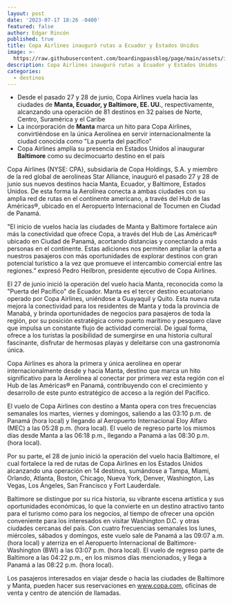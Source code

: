 ```yaml
---
layout: post
date: '2023-07-17 18:26 -0400'
featured: false
author: Edgar Rincón
published: true
title: Copa Airlines inauguró rutas a Ecuador y Estados Unidos
image: >-
  https://raw.githubusercontent.com/boardingpassblog/page/main/assets/images/Copa-Manta.jpg
description: Copa Airlines inauguró rutas a Ecuador y Estados Unidos
categories:
  - destinos
---
```


- Desde el pasado 27 y 28 de junio, Copa Airlines vuela hacia las ciudades de **Manta, Ecuador, y Baltimore, EE. UU.**, respectivamente, alcanzando una operación de 81 destinos en 32 países de Norte, Centro, Suramérica y el Caribe
- La incorporación de **Manta** marca un hito para Copa Airlines, convirtiéndose en la única Aerolínea en servir internacionalmente la ciudad conocida como "La puerta del pacífico"
- Copa Airlines amplía su presencia en Estados Unidos al inaugurar **Baltimore** como su decimocuarto destino en el país

Copa Airlines {NYSE: CPA}, subsidiaria de Copa Holdings, S.A. y miembro de la red global de aerolíneas Star Alliance, inauguró el pasado 27 y 28 de junio sus nuevos destinos hacia Manta, Ecuador, y Baltimore, Estados Unidos. De esta forma la Aerolínea conecta a ambas ciudades con su amplia red de rutas en el continente americano, a través del Hub de las Américas®, ubicado en el Aeropuerto Internacional de Tocumen en Ciudad de Panamá.

"El inicio de vuelos hacia las ciudades de Manta y Baltimore fortalece aún más la conectividad que ofrece Copa, a través del Hub de Las Américas® ubicado en Ciudad de Panamá, acortando distancias y conectando a más personas en el continente. Estas adiciones nos permiten ampliar la oferta a nuestros pasajeros con más oportunidades de explorar destinos con gran potencial turístico a la vez que promueve el intercambio comercial entre las regiones.” expresó Pedro Heilbron, presidente ejecutivo de Copa Airlines.

El 27 de junio inició la operación del vuelo hacia Manta, reconocida como la "Puerta del Pacífico" de Ecuador. Manta es el tercer destino ecuatoriano operado por Copa Airlines, uniéndose a Guayaquil y Quito. Esta nueva ruta mejora la conectividad para los residentes de Manta y toda la provincia de Manabá, y brinda oportunidades de negocios para pasajeros de toda la región, por su posición estratégica como puerto marítimo y pesquero clave que impulsa un constante flujo de actividad comercial. De igual forma, ofrece a los turistas la posibilidad de sumergirse en una historia cultural fascinante, disfrutar de hermosas playas y deleitarse con una gastronomía única. 

Copa Airlines es ahora la primera y única aerolínea en operar internacionalmente desde y hacia Manta, destino que marca un hito significativo para la Aerolínea al conectar por primera vez esta región con el Hub de las Américas® en Panamá, contribuyendo con el crecimiento y desarrollo de este punto estratégico de acceso a la región del Pacífico. 

El vuelo de Copa Airlines con destino a Manta opera con tres frecuencias semanales los martes, viernes y domingos, saliendo a las 03:10 p.m. de Panamá (hora local) y llegando al Aeropuerto Internacional Eloy Alfaro (MEC) a las 05:28 p.m. (hora local). El vuelo de regreso parte los mismos días desde Manta a las 06:18 p.m., llegando a Panamá a las 08:30 p.m. (hora local).

Por su parte, el 28 de junio inició la operación del vuelo hacia Baltimore, el cual fortalece la red de rutas de Copa Airlines en los Estados Unidos alcanzando una operación en 14 destinos, sumándose a Tampa, Miami, Orlando, Atlanta, Boston, Chicago, Nueva York, Denver, Washington, Las Vegas, Los Ángeles, San Francisco y Fort Lauderdale.

Baltimore se distingue por su rica historia, su vibrante escena artística y sus oportunidades económicas, lo que la convierte en un destino atractivo tanto para el turismo como para los negocios, al tiempo de ofrecer una opción conveniente para los interesados en visitar Washington D.C. y otras ciudades cercanas del país.
Con cuatro frecuencias semanales los lunes, miércoles, sábados y domingos, este vuelo sale de Panamá a las 09:07 a.m. (hora local) y aterriza en el Aeropuerto Internacional de Baltimore-Washington (BWI) a las 03:07 p.m. (hora local). El vuelo de regreso parte de Baltimore a las 04:22 p.m., en los mismos días mencionados, y llega a Panamá a las 08:22 p.m. (hora local). 

Los pasajeros interesados en viajar desde o hacia las ciudades de Baltimore y 	Manta, pueden hacer sus reservaciones en www.copa.com, oficinas de venta y centro de atención de llamadas.
